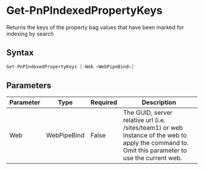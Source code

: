 # Get-PnPIndexedPropertyKeys
Returns the keys of the property bag values that have been marked for indexing by search
## Syntax
```powershell
Get-PnPIndexedPropertyKeys [-Web <WebPipeBind>]
```


## Parameters
Parameter|Type|Required|Description
---------|----|--------|-----------
|Web|WebPipeBind|False|The GUID, server relative url (i.e. /sites/team1) or web instance of the web to apply the command to. Omit this parameter to use the current web.|
